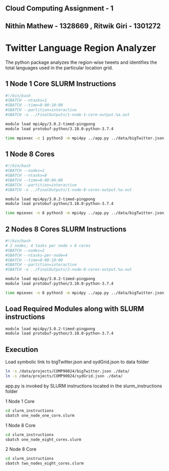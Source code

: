 ## Cloud Computing Assignment - 1
## Nithin Mathew - 1328669 , Ritwik Giri - 1301272

# Twitter Language Region Analyzer

The python package analyzes the region-wise tweets and identifies the total languages used in the particular location grid.


## 1 Node 1 Core SLURM Instructions
```bash
#!/bin/bash
#SBATCH --ntasks=1
#SBATCH --time=0-00:10:00
#SBATCH --partition=interactive
#SBATCH -o ../FinalOutputs/1-node-1-core-output.%a.out

module load mpi4py/3.0.2-timed-pingpong
module load protobuf-python/3.10.0-python-3.7.4

time mpiexec -n 1 python3 -m mpi4py ../app.py ../data/bigTwitter.json ../data/sydGrid.json ../data/lang.json ../data/tmp
```
## 1 Node 8 Cores
```bash
#!/bin/bash
#SBATCH --nodes=1
#SBATCH --ntasks=8
#SBATCH --time=0-00:04:00
#SBATCH --partition=interactive
#SBATCH -o ../FinalOutputs/1-node-8-cores-output.%a.out

module load mpi4py/3.0.2-timed-pingpong
module load protobuf-python/3.10.0-python-3.7.4

time mpiexec -n 8 python3 -m mpi4py ../app.py ../data/bigTwitter.json ../data/sydGrid.json ../data/lang.json ../data/tmp
```


## 2 Nodes 8 Cores SLURM Instructions
```bash
#!/bin/bash
# 2 nodes, 4 tasks per node = 8 cores
#SBATCH --nodes=2
#SBATCH --ntasks-per-node=4
#SBATCH --time=0-00:10:00
#SBATCH --partition=interactive
#SBATCH -o ../FinalOutputs/2-node-8-cores-output.%a.out

module load mpi4py/3.0.2-timed-pingpong
module load protobuf-python/3.10.0-python-3.7.4

time mpiexec -n 8 python3 -m mpi4py ../app.py ../data/bigTwitter.json ../data/sydGrid.json ../data/lang.json ../data/tmp
```


## Load Required Modules along with SLURM instructions

```bash
module load mpi4py/3.0.2-timed-pingpong
module load protobuf-python/3.10.0-python-3.7.4
```

## Execution
Load symbolic link to bigTwitter.json and sydGrid.json to data folder

```bash
ln -s /data/projects/COMP90024/bigTwitter.json ./data/
ln -s /data/projects/COMP90024/sydGrid.json ./data/
```

app.py is invoked by SLURM instructions located in the slurm_instructions folder

1 Node 1 Core
```bash
cd slurm_instructions
sbatch one_node_one_core.slurm
```
1 Node 8 Core
```bash
cd slurm_instructions
sbatch one_node_eight_cores.slurm
```

2 Node 8 Core
```bash
cd slurm_instructions
sbatch two_nodes_eight_cores.slurm
```
